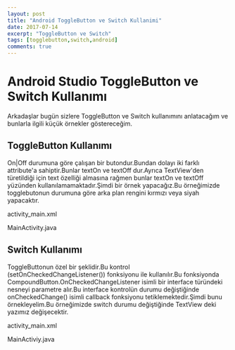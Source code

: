 ```yaml
---
layout: post
title: "Android ToggleButton ve Switch Kullanimi"
date: 2017-07-14
excerpt: "ToggleButton ve Switch"
tags: [togglebutton,switch,android]
comments: true
---
```

# Android Studio ToggleButton ve Switch Kullanımı

Arkadaşlar bugün sizlere ToggleButton ve Switch kullanımını anlatacağım ve bunlarla ilgili küçük örnekler göstereceğim.

## ToggleButton Kullanımı

On|Off durumuna göre çalışan bir butondur.Bundan dolayı iki farklı attribute'a sahiptir.Bunlar textOn ve textOff dur.Ayrıca TextView'den türetildiği 
için text özelliği almasına rağmen bunlar textOn ve textOff yüzünden kullanılamamaktadır.Şimdi bir örnek yapacağız.Bu örneğimizde togglebutonun durumuna
göre arka plan rengini kırmızı veya siyah yapacaktır.

activity_main.xml
<script src="https://gist.github.com/alikaraca/c810d711d06e60bfbfdb1f20b3a1dd8f.js"></script>

MainActivity.java

<script src="https://gist.github.com/alikaraca/9462258e6fde13afc38edbbe66eb6eef.js"></script>

## Switch Kullanımı

ToggleButtonun özel bir şeklidir.Bu kontrol (setOnCheckedChangeListener()) fonksiyonu ile kullanılır.Bu fonksiyonda CompoundButton.OnCheckedChangeListener isimli bir interface türündeki nesneyi parametre alır.Bu interface kontrolün durumu değiştiğinde onCheckedChange() isimli callback fonksiyonu tetiklemektedir.Şimdi bunu örnekleyelim.Bu örneğimizde switch durumu değiştiğinde TextView deki yazımız değişecektir.

activity_main.xml

<script src="https://gist.github.com/alikaraca/93c022b51a866ce89cbb488553d5cbf0.js"></script>

MainActiviy.java

<script src="https://gist.github.com/alikaraca/4da41245ebc6ef4a5c552de7c8be239f.js"></script>
